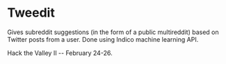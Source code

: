 # Tweedit
Gives subreddit suggestions (in the form of a public multireddit) based on Twitter posts from a user. Done using Indico machine learning API.

Hack the Valley II -- February 24-26.
